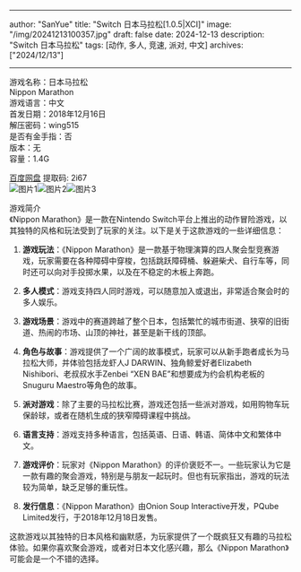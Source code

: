 
---
author: "SanYue"
title: "Switch 日本马拉松[1.0.5|XCI]"
image: "/img/20241213100357.jpg"
draft: false
date: 2024-12-13
description: "Switch 日本马拉松"
tags: [动作, 多人, 竞速, 派对, 中文]
archives: ["2024/12/13"]

---

游戏名称：日本马拉松   
Nippon Marathon    
游戏语言：中文  
首发日期：2018年12月16日  
解压密码：wing515  
是否有金手指：否  
版本：无   
容量：1.4G

[百度网盘](https://pan.baidu.com/s/1s5WQw0jej3hrKtJFC6DeNw) 提取码: 2i67  
![图片1](/img/50fb6a.jpg)![图片2](/img/e180d4.jpg)![图片3](/img/9fec33.jpg)  

游戏简介  
《Nippon Marathon》是一款在Nintendo Switch平台上推出的动作冒险游戏，以其独特的风格和玩法受到了玩家的关注。以下是关于这款游戏的一些详细信息：

1. **游戏玩法**：《Nippon Marathon》是一款基于物理演算的四人聚会型竞赛游戏，玩家需要在各种障碍中穿梭，包括跳跃障碍桶、躲避柴犬、自行车等，同时还可以向对手投掷水果，以及在不稳定的木板上奔跑。

2. **多人模式**：游戏支持四人同时游戏，可以随意加入或退出，非常适合聚会时的多人娱乐。

3. **游戏场景**：游戏中的赛道跨越了整个日本，包括繁忙的城市街道、狭窄的旧街道、热闹的市场、山顶的神社，甚至是新干线的顶部。

4. **角色与故事**：游戏提供了一个广阔的故事模式，玩家可以从新手跑者成长为马拉松大师，并体验包括龙虾人J DARWIN、独角鲸爱好者Elizabeth Nishibori、老叔叔水手Zenbei “XEN BAE”和想要成为约会机构老板的Snuguru Maestro等角色的故事。

5. **派对游戏**：除了主要的马拉松比赛，游戏还包括一些派对游戏，如用购物车玩保龄球，或者在随机生成的狭窄障碍课程中挑战。

6. **语言支持**：游戏支持多种语言，包括英语、日语、韩语、简体中文和繁体中文。

7. **游戏评价**：玩家对《Nippon Marathon》的评价褒贬不一。一些玩家认为它是一款有趣的聚会游戏，特别是与朋友一起玩时。但也有玩家指出，游戏的玩法较为简单，缺乏足够的重玩性。

8. **发行信息**：《Nippon Marathon》由Onion Soup Interactive开发，PQube Limited发行，于2018年12月18日发售。

这款游戏以其独特的日本风格和幽默感，为玩家提供了一个既疯狂又有趣的马拉松体验。如果你喜欢聚会游戏，或者对日本文化感兴趣，那么《Nippon Marathon》可能会是一个不错的选择。

